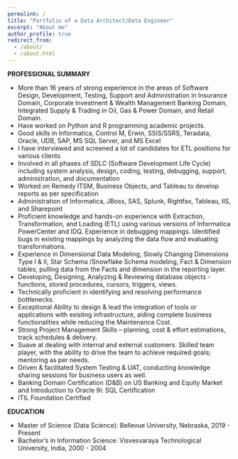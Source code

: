 ```yaml
---
permalink: /
title: "Portfolio of a Data Architect/Data Engineer"
excerpt: "About me"
author_profile: true
redirect_from: 
  - /about/
  - /about.html
---
```


**PROFESSIONAL SUMMARY**

	
- More than 16 years of strong experience in the areas of Software Design, Development, Testing, Support and Administration in Insurance Domain, Corporate Investment & Wealth Management Banking Domain, Integrated Supply & Trading in Oil, Gas & Power Domain, and Retail Domain.
- Have worked on Python and R programming academic projects.
- Good skills in Informatica, Control M, Erwin, SSIS/SSRS, Teradata, Oracle, UDB, SAP, MS SQL Server, and MS Excel
- I have interviewed and screened a lot of candidates for ETL positions for various clients
- Involved in all phases of SDLC (Software Development Life Cycle) including system analysis, design, coding, testing, debugging, support, administration, and documentation
- Worked on Remedy ITSM, Business Objects, and Tableau to develop reports as per specification
- Administration of Informatica, JBoss, SAS, Splunk, Rightfax, Tableau, IIS, and Sharepoint
- Proficient knowledge and hands-on experience with Extraction, Transformation, and Loading (ETL) using various versions of Informatica PowerCenter and IDQ. Experience in debugging mappings. Identified bugs in existing mappings by analyzing the data flow and evaluating transformations.
- Experience in Dimensional Data Modeling, Slowly Changing Dimensions Type I & II, Star Schema /Snowflake Schema modeling, Fact & Dimension tables, pulling data from the Facts and dimension in the reporting layer.
- Developing, Designing, Analyzing & Reviewing database objects - functions, stored procedures, cursors, triggers, views.
- Technically proficient in identifying and resolving performance bottlenecks. 
- Exceptional Ability to design & lead the integration of tools or applications with existing infrastructure, aiding complete business functionalities while reducing the Maintenance Cost.
- Strong Project Management Skills – planning, cost & effort estimations, track schedules & delivery.
- Suave at dealing with internal and external customers. Skilled team player, with the ability to drive the team to achieve required goals; mentoring as per needs.
- Driven & facilitated System Testing & UAT, conducting knowledge sharing sessions for business users as well.
- Banking Domain Certification (D&B) on US Banking and Equity Market and Introduction to Oracle 9i: SQL Certification
- ITIL Foundation Certified

**EDUCATION**
- Master of Science (Data Science): Bellevue University, Nebraska, 2019 - Present
- Bachelor’s in Information Science: Visvesvaraya Technological University, India, 2000 - 2004

